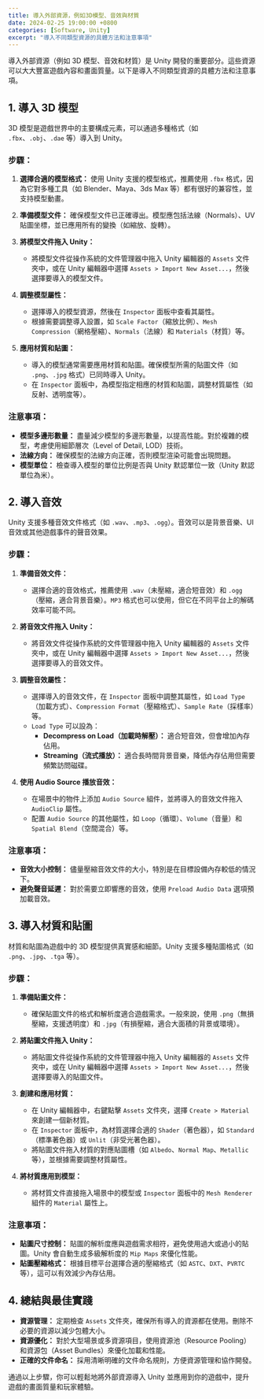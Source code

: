 ```yaml
---
title: 導入外部資源，例如3D模型、音效與材質
date: 2024-02-25 19:00:00 +0800
categories: [Software, Unity]
excerpt: "導入不同類型資源的具體方法和注意事項"
---
```


導入外部資源（例如 3D 模型、音效和材質）是 Unity 開發的重要部分。這些資源可以大大豐富遊戲內容和畫面質量。以下是導入不同類型資源的具體方法和注意事項。

## **1. 導入 3D 模型**

3D 模型是遊戲世界中的主要構成元素，可以通過多種格式（如 `.fbx`、`.obj`、`.dae` 等）導入到 Unity。

### **步驟：**

1. **選擇合適的模型格式：** 使用 Unity 支援的模型格式，推薦使用 `.fbx` 格式，因為它對多種工具（如 Blender、Maya、3ds Max 等）都有很好的兼容性，並支持模型動畫。
   
2. **準備模型文件：** 確保模型文件已正確導出。模型應包括法線（Normals）、UV 貼圖坐標，並已應用所有的變換（如縮放、旋轉）。

3. **將模型文件拖入 Unity：** 
   - 將模型文件從操作系統的文件管理器中拖入 Unity 編輯器的 `Assets` 文件夾中，或在 Unity 編輯器中選擇 `Assets > Import New Asset...`，然後選擇要導入的模型文件。

4. **調整模型屬性：** 
   - 選擇導入的模型資源，然後在 `Inspector` 面板中查看其屬性。
   - 根據需要調整導入設置，如 `Scale Factor`（縮放比例）、`Mesh Compression`（網格壓縮）、`Normals`（法線）和 `Materials`（材質）等。

5. **應用材質和貼圖：** 
   - 導入的模型通常需要應用材質和貼圖。確保模型所需的貼圖文件（如 `.png`、`.jpg` 格式）已同時導入 Unity。
   - 在 `Inspector` 面板中，為模型指定相應的材質和貼圖，調整材質屬性（如反射、透明度等）。

### **注意事項：**

- **模型多邊形數量：** 盡量減少模型的多邊形數量，以提高性能。對於複雜的模型，考慮使用細節層次（Level of Detail, LOD）技術。
- **法線方向：** 確保模型的法線方向正確，否則模型渲染可能會出現問題。
- **模型單位：** 檢查導入模型的單位比例是否與 Unity 默認單位一致（Unity 默認單位為米）。

## **2. 導入音效**

Unity 支援多種音效文件格式（如 `.wav`、`.mp3`、`.ogg`）。音效可以是背景音樂、UI 音效或其他遊戲事件的聲音效果。

### **步驟：**

1. **準備音效文件：** 
   - 選擇合適的音效格式，推薦使用 `.wav`（未壓縮，適合短音效）和 `.ogg`（壓縮，適合背景音樂）。`MP3` 格式也可以使用，但它在不同平台上的解碼效率可能不同。

2. **將音效文件拖入 Unity：** 
   - 將音效文件從操作系統的文件管理器中拖入 Unity 編輯器的 `Assets` 文件夾中，或在 Unity 編輯器中選擇 `Assets > Import New Asset...`，然後選擇要導入的音效文件。

3. **調整音效屬性：** 
   - 選擇導入的音效文件，在 `Inspector` 面板中調整其屬性，如 `Load Type`（加載方式）、`Compression Format`（壓縮格式）、`Sample Rate`（採樣率）等。
   - `Load Type` 可以設為：
     - **Decompress on Load（加載時解壓）：** 適合短音效，但會增加內存佔用。
     - **Streaming（流式播放）：** 適合長時間背景音樂，降低內存佔用但需要頻繁訪問磁碟。

4. **使用 Audio Source 播放音效：** 
   - 在場景中的物件上添加 `Audio Source` 組件，並將導入的音效文件拖入 `AudioClip` 屬性。
   - 配置 `Audio Source` 的其他屬性，如 `Loop`（循環）、`Volume`（音量）和 `Spatial Blend`（空間混合）等。

### **注意事項：**

- **音效大小控制：** 儘量壓縮音效文件的大小，特別是在目標設備內存較低的情況下。
- **避免聲音延遲：** 對於需要立即響應的音效，使用 `Preload Audio Data` 選項預加載音效。

## **3. 導入材質和貼圖**

材質和貼圖為遊戲中的 3D 模型提供真實感和細節。Unity 支援多種貼圖格式（如 `.png`、`.jpg`、`.tga` 等）。

### **步驟：**

1. **準備貼圖文件：** 
   - 確保貼圖文件的格式和解析度適合遊戲需求。一般來說，使用 `.png`（無損壓縮，支援透明度）和 `.jpg`（有損壓縮，適合大面積的背景或環境）。

2. **將貼圖文件拖入 Unity：** 
   - 將貼圖文件從操作系統的文件管理器中拖入 Unity 編輯器的 `Assets` 文件夾中，或在 Unity 編輯器中選擇 `Assets > Import New Asset...`，然後選擇要導入的貼圖文件。

3. **創建和應用材質：** 
   - 在 Unity 編輯器中，右鍵點擊 `Assets` 文件夾，選擇 `Create > Material` 來創建一個新材質。
   - 在 `Inspector` 面板中，為材質選擇合適的 `Shader`（著色器），如 `Standard`（標準著色器）或 `Unlit`（非受光著色器）。
   - 將貼圖文件拖入材質的對應貼圖槽（如 `Albedo`、`Normal Map`、`Metallic` 等），並根據需要調整材質屬性。

4. **將材質應用到模型：** 
   - 將材質文件直接拖入場景中的模型或 `Inspector` 面板中的 `Mesh Renderer` 組件的 `Material` 屬性上。

### **注意事項：**

- **貼圖尺寸控制：** 貼圖的解析度應與遊戲需求相符，避免使用過大或過小的貼圖。Unity 會自動生成多級解析度的 `Mip Maps` 來優化性能。
- **貼圖壓縮格式：** 根據目標平台選擇合適的壓縮格式（如 `ASTC`、`DXT`、`PVRTC` 等），這可以有效減少內存佔用。

## **4. 總結與最佳實踐**

- **資源管理：** 定期檢查 `Assets` 文件夾，確保所有導入的資源都在使用。刪除不必要的資源以減少包體大小。
- **資源優化：** 對於大型場景或多資源項目，使用資源池（Resource Pooling）和資源包（Asset Bundles）來優化加載和性能。
- **正確的文件命名：** 採用清晰明確的文件命名規則，方便資源管理和協作開發。

通過以上步驟，你可以輕鬆地將外部資源導入 Unity 並應用到你的遊戲中，提升遊戲的畫面質量和玩家體驗。
